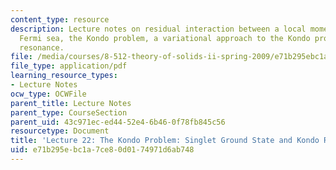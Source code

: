 ```yaml
---
content_type: resource
description: Lecture notes on residual interaction between a local moment and the
  Fermi sea, the Kondo problem, a variational approach to the Kondo problem, and Kondo
  resonance.
file: /media/courses/8-512-theory-of-solids-ii-spring-2009/e71b295ebc1a7ce80d0174971d6ab748_MIT8_512s09_lec_kondo_rev02.pdf
file_type: application/pdf
learning_resource_types:
- Lecture Notes
ocw_type: OCWFile
parent_title: Lecture Notes
parent_type: CourseSection
parent_uid: 43c971ec-ed44-52e4-6b46-0f78fb845c56
resourcetype: Document
title: 'Lecture 22: The Kondo Problem: Singlet Ground State and Kondo Resonance'
uid: e71b295e-bc1a-7ce8-0d01-74971d6ab748
---
```

